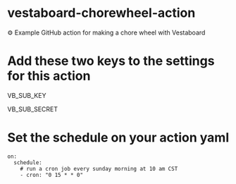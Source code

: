 # vestaboard-chorewheel-action
⚙️ Example GitHub action for making a chore wheel with Vestaboard

# Add these two keys to the settings for this action

VB_SUB_KEY

VB_SUB_SECRET

# Set the schedule on your action yaml

```
on:
  schedule:
    # run a cron job every sunday morning at 10 am CST
    - cron: "0 15 * * 0"
```

